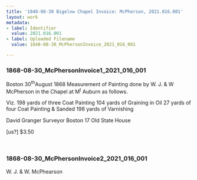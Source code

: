 ```yaml
---
title: '1848-08-30 Bigelow Chapel Invoice: McPherson, 2021.016.001'
layout: work
metadata:
- label: Identifier
  value: 2021.016.001
- label: Uploaded Filename
  value: 1848-08-30_McPhersonInvoice_2021_016_001

---
```

<div class="pages">
<div id="page-1797522">
<h3><a name="page-1797522">1868-08-30_McPhersonInvoice1_2021_016_001</a></h3>
<div class="page-content">
<p>Boston 30<sup>th</sup>August 1868<span class='line-break'> </span>Measurement of Painting done by W. J. &amp; W <span class='line-break'> </span>McPherson in the Chapel at M<sup>t</sup> Auburn <span class='line-break'> </span>as follows.</p>
<p>Viz. 198 yards of three Coat Painting<span class='line-break'> </span>104 yards of Graining in Oil<span class='line-break'> </span>27  yards of four Coat Painting &amp; Sanded<span class='line-break'> </span>198 yards of Varnishing</p>
<p>David Granger Surveyor<span class='line-break'> </span>Boston<span class='line-break'> </span>17 Old State House</p>
<p>[us?] $3.50</p>
</div>
</div>
<br />
<div id="page-1797523">
<h3><a name="page-1797523">1868-08-30_McPhersonInvoice2_2021_016_001</a></h3>
<div class="page-content">
<p>W. J. &amp; W. McPhearson</p>
</div>
</div>
<br />
</div>
